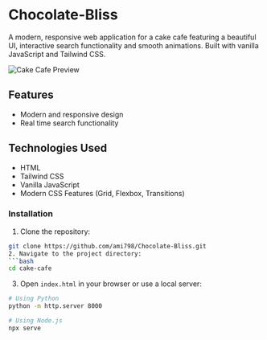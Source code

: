 # Chocolate-Bliss

A modern, responsive web application for a cake cafe featuring a beautiful UI, interactive search functionality and smooth animations. Built with vanilla JavaScript and Tailwind CSS.

![Cake Cafe Preview](https://images.unsplash.com/photo-1578985545062-69928b1d9587?w=1200&h=630&fit=crop)

##  Features

-  Modern and responsive design
-  Real time search functionality


##  Technologies Used

- HTML
- Tailwind CSS
- Vanilla JavaScript
- Modern CSS Features (Grid, Flexbox, Transitions)

### Installation

1. Clone the repository:
```bash
git clone https://github.com/ami798/Chocolate-Bliss.git
2. Navigate to the project directory:
```bash
cd cake-cafe
```

3. Open `index.html` in your browser or use a local server:
```bash
# Using Python
python -m http.server 8000

# Using Node.js
npx serve
```

